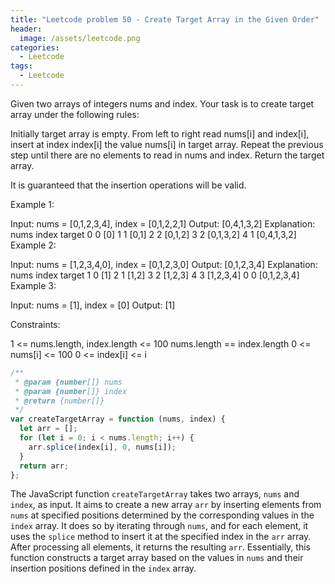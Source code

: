 ```yaml
---
title: "Leetcode problem 50 - Create Target Array in the Given Order"
header:
  image: /assets/leetcode.png
categories:
  - Leetcode
tags:
  - Leetcode
---
```


Given two arrays of integers nums and index. Your task is to create target array under the following rules:

Initially target array is empty.
From left to right read nums[i] and index[i], insert at index index[i] the value nums[i] in target array.
Repeat the previous step until there are no elements to read in nums and index.
Return the target array.

It is guaranteed that the insertion operations will be valid.

Example 1:

Input: nums = [0,1,2,3,4], index = [0,1,2,2,1]
Output: [0,4,1,3,2]
Explanation:
nums index target
0 0 [0]
1 1 [0,1]
2 2 [0,1,2]
3 2 [0,1,3,2]
4 1 [0,4,1,3,2]
Example 2:

Input: nums = [1,2,3,4,0], index = [0,1,2,3,0]
Output: [0,1,2,3,4]
Explanation:
nums index target
1 0 [1]
2 1 [1,2]
3 2 [1,2,3]
4 3 [1,2,3,4]
0 0 [0,1,2,3,4]
Example 3:

Input: nums = [1], index = [0]
Output: [1]

Constraints:

1 <= nums.length, index.length <= 100
nums.length == index.length
0 <= nums[i] <= 100
0 <= index[i] <= i

```js
/**
 * @param {number[]} nums
 * @param {number[]} index
 * @return {number[]}
 */
var createTargetArray = function (nums, index) {
  let arr = [];
  for (let i = 0; i < nums.length; i++) {
    arr.splice(index[i], 0, nums[i]);
  }
  return arr;
};
```

The JavaScript function `createTargetArray` takes two arrays, `nums` and `index`, as input. It aims to create a new array `arr` by inserting elements from `nums` at specified positions determined by the corresponding values in the `index` array. It does so by iterating through `nums`, and for each element, it uses the `splice` method to insert it at the specified index in the `arr` array. After processing all elements, it returns the resulting `arr`. Essentially, this function constructs a target array based on the values in `nums` and their insertion positions defined in the `index` array.
